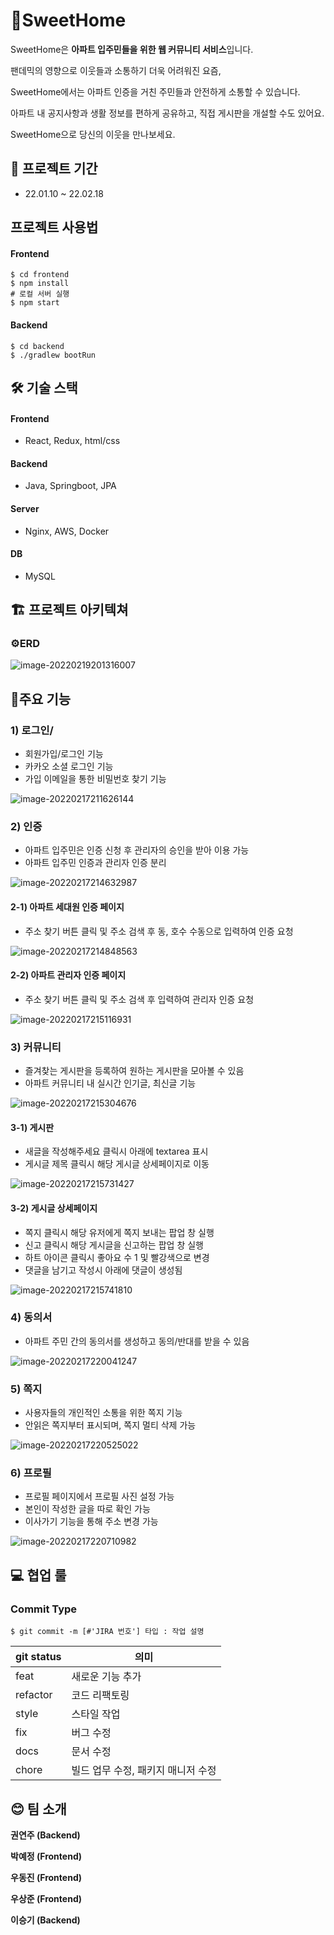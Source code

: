 # 🏡SweetHome

SweetHome은 **아파트 입주민들을 위한 웹 커뮤니티 서비스**입니다.

팬데믹의 영향으로 이웃들과 소통하기 더욱 어려워진 요즘, 

SweetHome에서는 아파트 인증을 거친 주민들과 안전하게 소통할 수 있습니다.

아파트 내 공지사항과 생활 정보를 편하게 공유하고, 직접 게시판을 개설할 수도 있어요.

SweetHome으로 당신의 이웃을 만나보세요.



## 📅 프로젝트 기간

- 22.01.10 ~ 22.02.18



## 프로젝트 사용법

#### Frontend

```
$ cd frontend
$ npm install
# 로컬 서버 실행
$ npm start
```

#### Backend

```
$ cd backend
$ ./gradlew bootRun
```



## 🛠 기술 스택

#### Frontend

* React, Redux, html/css

#### Backend

* Java, Springboot, JPA

#### Server

* Nginx, AWS, Docker

#### DB

* MySQL



## 🏗 프로젝트 아키텍쳐 



### ⚙️ERD

![image-20220219201316007](README.assets/image-20220219201316007.png)



## 📌주요 기능

### 1) 로그인/

* 회원가입/로그인 기능
* 카카오 소셜 로그인 기능
* 가입 이메일을 통한 비밀번호 찾기 기능

![image-20220217211626144](README.assets/image-20220217211626144-5268962.png)


### 2) 인증

* 아파트 입주민은 인증 신청 후 관리자의 승인을 받아 이용 가능
* 아파트 입주민 인증과 관리자 인증 분리

![image-20220217214632987](README.assets/image-20220217214632987-5268962.png)

#### 2-1) 아파트 세대원 인증 페이지

* 주소 찾기 버튼 클릭 및 주소 검색 후 동, 호수 수동으로 입력하여 인증 요청

![image-20220217214848563](README.assets/image-20220217214848563-5268962.png)

#### 2-2) 아파트 관리자 인증 페이지

* 주소 찾기 버튼 클릭 및 주소 검색 후 입력하여 관리자 인증 요청

![image-20220217215116931](README.assets/image-20220217215116931-5268962.png)


### 3) 커뮤니티

* 즐겨찾는 게시판을 등록하여 원하는 게시판을 모아볼 수 있음
* 아파트 커뮤니티 내 실시간 인기글, 최신글 기능

![image-20220217215304676](README.assets/image-20220217215304676-5268962.png)

#### 3-1) 게시판

* 새글을 작성해주세요 클릭시 아래에 textarea 표시
* 게시글 제목 클릭시 해당 게시글 상세페이지로 이동

![image-20220217215731427](README.assets/image-20220217215731427-5268962.png)

#### 3-2)  게시글 상세페이지

* 쪽지 클릭시 해당 유저에게 쪽지 보내는 팝업 창 실행
* 신고 클릭시 해당 게시글을 신고하는 팝업 창 실행
* 하트 아이콘 클릭시 좋아요 수 1 및 빨강색으로 변경
* 댓글을 남기고 작성시 아래에 댓글이 생성됨

![image-20220217215741810](README.assets/image-20220217215741810-5268962.png)

### 4) 동의서

* 아파트 주민 간의 동의서를 생성하고 동의/반대를 받을 수 있음

![image-20220217220041247](README.assets/image-20220217220041247-5268962.png)

### 5) 쪽지

* 사용자들의 개인적인 소통을 위한 쪽지 기능
* 안읽은 쪽지부터 표시되며, 쪽지 멀티 삭제 가능

![image-20220217220525022](README.assets/image-20220217220525022-5268962.png)


### 6) 프로필

* 프로필 페이지에서 프로필 사진 설정 가능
* 본인이 작성한 글을 따로 확인 가능
* 이사가기 기능을 통해 주소 변경 가능

![image-20220217220710982](README.assets/image-20220217220710982-5268962.png)


## 💻 협업 룰
### Commit Type
```
$ git commit -m [#'JIRA 번호'] 타입 : 작업 설명 
```

| git status | 의미 |
| --- | ---|
| feat | 새로운 기능 추가|
| refactor | 코드 리팩토링 |
| style | 스타일 작업 |
| fix | 버그 수정 |
| docs | 문서 수정 |
| chore | 빌드 업무 수정, 패키지 매니저 수정 |



## 😊 팀 소개
**권연주 (Backend)**

**박예정 (Frontend)**

**우동진 (Frontend)** 

**우상준 (Frontend)**

**이승기 (Backend)**



